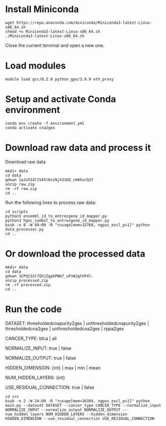 # Install Miniconda

```
wget https://repo.anaconda.com/miniconda/Miniconda3-latest-Linux-x86_64.sh
chmod +x Miniconda3-latest-Linux-x86_64.sh
./Miniconda3-latest-Linux-x86_64.sh
```

Close the current terminal and open a new one.

# Load modules

```
module load gcc/8.2.0 python_gpu/3.9.9 eth_proxy
```

# Setup and activate Conda environment

```
conda env create -f environment.yml
conda activate cna2gex
```

# Download raw data and process it

Download raw data
```
mkdir data
cd data
gdown 1aJo5IdlI545lKniNjX33GD_cH4hurQ2Y
unzip raw.zip
rm -rf raw.zip
cd ..
```

Run the following lines to process raw data:

```
cd scripts
python3 ensembl_id_to_entrezgene_id_mapper.py
python3 hgnc_symbol_to_entrezgene_id_mapper.py
bsub -n 8 -W 04:00 -R "rusage[mem=32768, ngpus_excl_p=1]" python data_processor.py
cd ..
```

# Or download the processed data

```
mkdir data
cd data
gdown 1CPdjSSt7QhJZgpbPWmf_uFnWJgthP4l-
unzip processed.zip
rm -rf processed.zip
cd ..
```

# Run the code

DATASET: thresholdedcnapurity2gex | unthresholdedcnapurity2gex | thresholdedcna2gex | unthresholdedcna2gex | rppa2gex

CANCER_TYPE: blca | all

NORMALIZE_INPUT: true | false

NORMALIZE_OUTPUT: true | false

HIDDEN_DIMENSION: {int} | max | min | mean

NUM_HIDDEN_LAYERS: {int}

USE_RESIDUAL_CONNECTION: true | false

```
cd src
bsub -n 2 -W 24:00 -R "rusage[mem=16384, ngpus_excl_p=1]" python main.py --dataset DATASET --cancer_type CANCER_TYPE --normalize_input NORMALIZE_INPUT --normalize_output NORMALIZE_OUTPUT --num_hidden_layers NUM_HIDDEN_LAYERS --hidden_dimension HIDDEN_DIMENSION --use_residual_connection USE_RESIDUAL_CONNECTION
```
